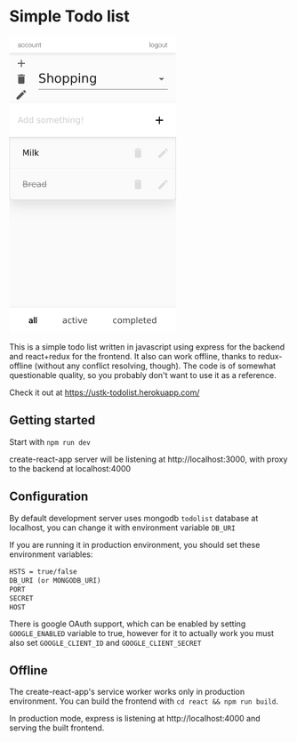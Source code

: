 # Simple Todo list

![screenshot](docs/screenshot1.png)

This is a simple todo list written in javascript using express for the backend and react+redux for the frontend.
It also can work offline, thanks to redux-offline (without any conflict resolving, though). The code is of somewhat questionable quality, so you probably don't want to use it as a reference.

Check it out at https://ustk-todolist.herokuapp.com/

## Getting started

Start with `npm run dev`

create-react-app server will be listening at http://localhost:3000, with proxy to the backend at localhost:4000

## Configuration

By default development server uses mongodb `todolist` database at localhost, you can change it with environment variable `DB_URI`

If you are running it in production environment, you should set these environment variables:

```
HSTS = true/false
DB_URI (or MONGODB_URI)
PORT
SECRET
HOST
```

There is google OAuth support, which can be enabled by setting `GOOGLE_ENABLED` variable to true, however for it to actually work you must also set `GOOGLE_CLIENT_ID` and `GOOGLE_CLIENT_SECRET`

## Offline

The create-react-app's service worker works only in production environment.
You can build the frontend with `cd react && npm run build`.

In production mode, express is listening at http://localhost:4000 and serving the built frontend.
